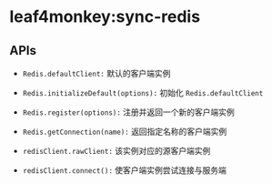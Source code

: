 # leaf4monkey:sync-redis

## APIs

- `Redis.defaultClient:` 默认的客户端实例

- `Redis.initializeDefault(options):` 初始化 `Redis.defaultClient`
    
- `Redis.register(options):` 注册并返回一个新的客户端实例

- `Redis.getConnection(name):` 返回指定名称的客户端实例

- `redisClient.rawClient:` 该实例对应的源客户端实例

- `redisClient.connect():` 使客户端实例尝试连接与服务端